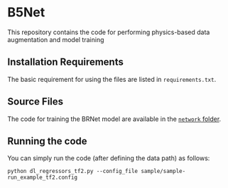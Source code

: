 # B5Net
This repository contains the code for performing physics-based data augmentation and model training

## Installation Requirements

The basic requirement for using the files are listed in `requirements.txt`.

## Source Files

The code for training the BRNet model  are available in the [`network` folder](./brnet).

## Running the code

You can simply run the code (after defining the data path) as follows:

`python dl_regressors_tf2.py --config_file sample/sample-run_example_tf2.config`
